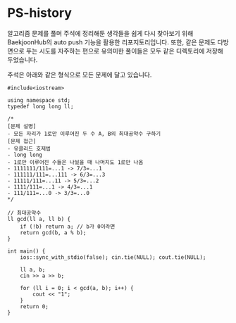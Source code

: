 # PS-history
알고리즘 문제를 풀며 주석에 정리해둔 생각들을 쉽게 다시 찾아보기 위해 BaekjoonHub의 auto push 기능을 활용한 리포지토리입니다. 또한, 같은 문제도 다방면으로 푸는 시도를 자주하는 편으로 유의미한 풀이들은 모두 같은 디렉토리에 저장해 두었습니다.

주석은 아래와 같은 형식으로 모든 문제에 달고 있습니다.
```
#include<iostream>

using namespace std;
typedef long long ll;

/*
[문제 설명]
- 모든 자리가 1로만 이루어진 두 수 A, B의 최대공약수 구하기
[문제 접근]
- 유클리드 호제법
- long long
- 1로만 이루어진 수들은 나눴을 때 나머지도 1로만 나옴
- 1111111/111=...1 -> 7/3=...1
- 111111/111=...111 -> 6/3=...3
- 11111/111=...11 -> 5/3=...2
- 1111/111=...1 -> 4/3=...1
- 111/111=...0 -> 3/3=...0
*/

// 최대공약수
ll gcd(ll a, ll b) {
	if (!b) return a; // b가 0이라면
	return gcd(b, a % b);
}

int main() {
	ios::sync_with_stdio(false); cin.tie(NULL); cout.tie(NULL);

	ll a, b;
	cin >> a >> b;

	for (ll i = 0; i < gcd(a, b); i++) {
		cout << "1";
	}
	return 0;
}

```
